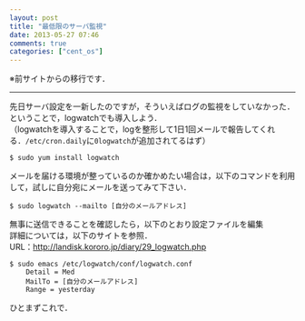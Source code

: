 ```yaml
---
layout: post
title: "最低限のサーバ監視"
date: 2013-05-27 07:46
comments: true
categories: ["cent_os"]
---
```


※前サイトからの移行です．

<!-- more -->

----------------------


先日サーバ設定を一新したのですが，そういえばログの監視をしていなかった．  <br/>
ということで，logwatchでも導入しよう．  <br/>
（logwatchを導入することで，logを整形して1日1回メールで報告してくれる．`/etc/cron.daily`に`0logwatch`が追加されてるはず）  <br/>

```
$ sudo yum install logwatch
```

メールを届ける環境が整っているのか確かめたい場合は，以下のコマンドを利用して，試しに自分宛にメールを送ってみて下さい．  <br/>

```
$ sudo logwatch --mailto [自分のメールアドレス]
```

無事に送信できることを確認したら，以下のとおり設定ファイルを編集  <br/>
詳細については，以下のサイトを参照．  <br/>
URL：http://landisk.kororo.jp/diary/29_logwatch.php

```
$ sudo emacs /etc/logwatch/conf/logwatch.conf
    Detail = Med
    MailTo = [自分のメールアドレス]
    Range = yesterday
```

ひとまずこれで．

